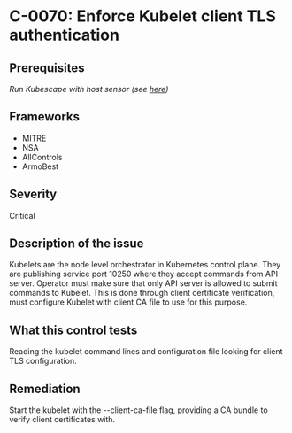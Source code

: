 # C-0070: Enforce Kubelet client TLS authentication

## Prerequisites
 *Run Kubescape with host sensor (see [here](https://hub.armo.cloud/docs/host-sensor))*
 
## Frameworks
* MITRE
* NSA
* AllControls
* ArmoBest
 
## Severity
Critical

## Description of the issue
Kubelets are the node level orchestrator in Kubernetes control plane. They are publishing service port 10250 where they accept commands from API server. Operator must make sure that only API server is allowed to submit commands to Kubelet. This is done through client certificate verification, must configure Kubelet with client CA file to use for this purpose.
 
## What this control tests 
Reading the kubelet command lines and configuration file looking for client TLS configuration.
 
## Remediation
Start the kubelet with the --client-ca-file flag, providing a CA bundle to verify client certificates with.
 
